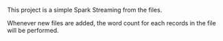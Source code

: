 This project is a simple Spark Streaming from the files. 

Whenever new files are added, the word count for each records in the file will be performed.
